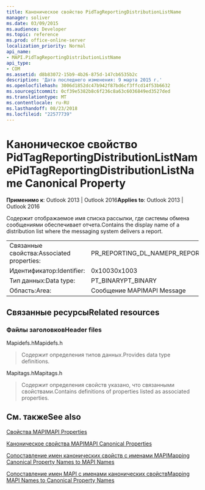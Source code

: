 ```yaml
---
title: Каноническое свойство PidTagReportingDistributionListName
manager: soliver
ms.date: 03/09/2015
ms.audience: Developer
ms.topic: reference
ms.prod: office-online-server
localization_priority: Normal
api_name:
- MAPI.PidTagReportingDistributionListName
api_type:
- COM
ms.assetid: d8b83072-15b9-4b26-875d-147cb6535b2c
description: 'Дата последнего изменения: 9 марта 2015 г.'
ms.openlocfilehash: 3006d1852dc47b942f87bd6cf3ffcd14f53b6632
ms.sourcegitcommit: 0cf39e5382b8c6f236c8a63c6036849ed3527ded
ms.translationtype: MT
ms.contentlocale: ru-RU
ms.lasthandoff: 08/23/2018
ms.locfileid: "22577739"
---
```

# <a name="pidtagreportingdistributionlistname-canonical-property"></a><span data-ttu-id="bb2be-103">Каноническое свойство PidTagReportingDistributionListName</span><span class="sxs-lookup"><span data-stu-id="bb2be-103">PidTagReportingDistributionListName Canonical Property</span></span>

  
  
<span data-ttu-id="bb2be-104">**Применимо к**: Outlook 2013 | Outlook 2016</span><span class="sxs-lookup"><span data-stu-id="bb2be-104">**Applies to**: Outlook 2013 | Outlook 2016</span></span> 
  
<span data-ttu-id="bb2be-105">Содержит отображаемое имя списка рассылки, где системы обмена сообщениями обеспечивает отчета.</span><span class="sxs-lookup"><span data-stu-id="bb2be-105">Contains the display name of a distribution list where the messaging system delivers a report.</span></span>
  
|||
|:-----|:-----|
|<span data-ttu-id="bb2be-106">Связанные свойства:</span><span class="sxs-lookup"><span data-stu-id="bb2be-106">Associated properties:</span></span>  <br/> |<span data-ttu-id="bb2be-107">PR_REPORTING_DL_NAME</span><span class="sxs-lookup"><span data-stu-id="bb2be-107">PR_REPORTING_DL_NAME</span></span>  <br/> |
|<span data-ttu-id="bb2be-108">Идентификатор:</span><span class="sxs-lookup"><span data-stu-id="bb2be-108">Identifier:</span></span>  <br/> |<span data-ttu-id="bb2be-109">0x1003</span><span class="sxs-lookup"><span data-stu-id="bb2be-109">0x1003</span></span>  <br/> |
|<span data-ttu-id="bb2be-110">Тип данных:</span><span class="sxs-lookup"><span data-stu-id="bb2be-110">Data type:</span></span>  <br/> |<span data-ttu-id="bb2be-111">PT_BINARY</span><span class="sxs-lookup"><span data-stu-id="bb2be-111">PT_BINARY</span></span>  <br/> |
|<span data-ttu-id="bb2be-112">Область:</span><span class="sxs-lookup"><span data-stu-id="bb2be-112">Area:</span></span>  <br/> |<span data-ttu-id="bb2be-113">Сообщение MAPI</span><span class="sxs-lookup"><span data-stu-id="bb2be-113">MAPI Message</span></span>  <br/> |
   
## <a name="related-resources"></a><span data-ttu-id="bb2be-114">Связанные ресурсы</span><span class="sxs-lookup"><span data-stu-id="bb2be-114">Related resources</span></span>

### <a name="header-files"></a><span data-ttu-id="bb2be-115">Файлы заголовков</span><span class="sxs-lookup"><span data-stu-id="bb2be-115">Header files</span></span>

<span data-ttu-id="bb2be-116">Mapidefs.h</span><span class="sxs-lookup"><span data-stu-id="bb2be-116">Mapidefs.h</span></span>
  
> <span data-ttu-id="bb2be-117">Содержит определения типов данных.</span><span class="sxs-lookup"><span data-stu-id="bb2be-117">Provides data type definitions.</span></span>
    
<span data-ttu-id="bb2be-118">Mapitags.h</span><span class="sxs-lookup"><span data-stu-id="bb2be-118">Mapitags.h</span></span>
  
> <span data-ttu-id="bb2be-119">Содержит определения свойств указано, что связанными свойствами.</span><span class="sxs-lookup"><span data-stu-id="bb2be-119">Contains definitions of properties listed as associated properties.</span></span>
    
## <a name="see-also"></a><span data-ttu-id="bb2be-120">См. также</span><span class="sxs-lookup"><span data-stu-id="bb2be-120">See also</span></span>



[<span data-ttu-id="bb2be-121">Свойства MAPI</span><span class="sxs-lookup"><span data-stu-id="bb2be-121">MAPI Properties</span></span>](mapi-properties.md)
  
[<span data-ttu-id="bb2be-122">Каноническое свойства MAPI</span><span class="sxs-lookup"><span data-stu-id="bb2be-122">MAPI Canonical Properties</span></span>](mapi-canonical-properties.md)
  
[<span data-ttu-id="bb2be-123">Сопоставление имен канонических свойств с именами MAPI</span><span class="sxs-lookup"><span data-stu-id="bb2be-123">Mapping Canonical Property Names to MAPI Names</span></span>](mapping-canonical-property-names-to-mapi-names.md)
  
[<span data-ttu-id="bb2be-124">Сопоставление имен MAPI с именами канонических свойств</span><span class="sxs-lookup"><span data-stu-id="bb2be-124">Mapping MAPI Names to Canonical Property Names</span></span>](mapping-mapi-names-to-canonical-property-names.md)

